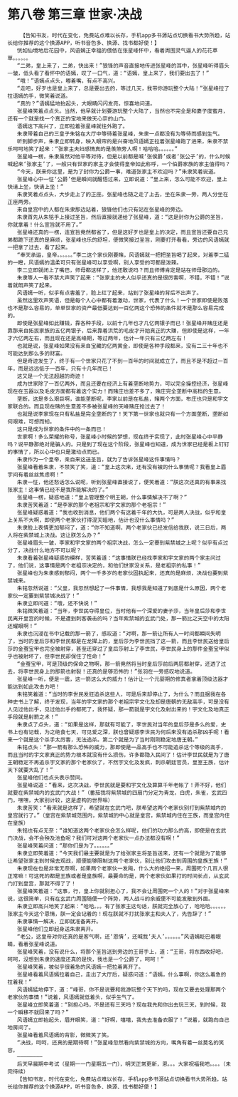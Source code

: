# 第八卷 第三章 世家·决战
        【告知书友，时代在变化，免费站点难以长存，手机app多书源站点切换看书大势所趋，站长给你推荐的这个换源APP，听书音色多、换源、找书都好使！】
       恍如仙境地后花园中，风语嫣正幸福的偎依在张星峰怀中，看着周围灵气逼人的花花草草。。。。。。
       “二弟，皇上来了，二弟，快出来！”狼锋的声音直接地传进张星峰的耳中，张星峰听得眉头一皱，低头看了看怀中的语嫣，叹了一口气，道：“语嫣，皇上来了，我们要出去了！”
       “哦！”语嫣点点头，嘟着嘴，有点不高兴。
       “走吧，好歹也是皇上来了，总是要出去的，等过几天，我带你游玩整个大陆！”张星峰拉了拉语嫣的手，微笑着说道。
       “真的？”语嫣猛地抬起头，大眼睛闪闪发亮，惊喜地问道。
       张星峰笑着点点头。当然，他早就计划要游玩整个大陆了，当然也不完全是和妻子度蜜月，还有一个就是找一个真正的宝地来做天心宗的山门。
       语嫣这下高兴了，立即拉着张星峰就往外跑了。
       朱隶带着自己的三皇子朱铭在大厅中等待着张星峰，朱隶一点都没有为等待而感到生气。
       听到脚步声，朱隶立即转身，映入眼帘的是兴奋地风语嫣正拉着张星峰跑了进来，朱隶不禁乐呵呵地笑了起来：“张家主夫妇感情真的是羡煞旁人啊！哈哈哈。。。。。。”
       张星峰一楞，朱隶虽然对他平等对待，但是以前都是喊‘张侯爵’或者‘张公子’的，什么时候喊起来‘张家主’了，一般只有世家的家主才会使得皇帝如此称呼，一个伯爵家族的家主值得吗？
       “今天，朕来你这里，是为了封你为公爵一事，难道张家主不欢迎吗？”朱隶笑着说道。
       张星峰心中一怔‘公爵’但是瞬间就醒悟过来，立即说道：“皇上来，怎么可能不欢迎，皇上快请上坐，快请上坐！”
       朱隶笑着点点头，大步走上了的正座。张星峰也随之走了上去，坐在朱隶一旁，两人分坐在正座两旁。
       来自皇宫中的人都在朱隶那边站着，狼锋他们也只有站在张星峰的旁边。
       朱隶首先从朱铭手上接过圣旨，然后直接就递给了张星峰，道：“这是封你为公爵的圣旨，你就拿着！什么宣旨就不用了。”
       张星峰还真的一楞，连宣旨竟然都省了，但是这好歹也是皇上的决定，而且宣旨还要自己兄弟都跪下还真的是麻烦，张星峰也乐的舒坦，便微笑接过圣旨，刚要打开看看，旁边的风语嫣就一把拿了过去，看了起来。
       “奉天承运，皇帝。。。。。。”李二这个家伙刚要赌，风语嫣就一把把圣旨喝了起来，对着李二猛的一瞪，风语嫣的温柔可只有张星峰可以享受啊，别人享受的可都是泼辣。
       李二立即就闭上了嘴巴，师母都这样了，他还敢说吗？而且师傅肯定是站在师母那边的。
       朱隶等人一看不禁大声笑了起来：“张家主的夫人似乎还真的是很厉害啊，不错，不错！”说着就朗声笑了起来。
       风语嫣一听，似乎有点害羞了，脸上红了起来，站到了张星峰的背后不出声了。
       虽然这里欢声笑语，但是每个人心中都有着激动，世家，代表了什么！一个世家即使是败落也不是那么容易的，单单世家的资产最低要达到一百亿两这个恐怖的条件就不是那么容易完成的。
       即使是张星峰如此赚钱，靠各种手段，以前十几年也才几亿两银子而已！张星峰开赌庄还是靠那来自拓拔家族的五亿两银子，后来靠着洪荒的毛皮才开始真正的大赚，但即使是这样，一年才六亿两左右，而且现在还是高峰期，等过两年，估计一年只有三亿两左右！
       也就是说，张星峰如果没有来自宝藏的亿两黄金，即使是各种手段都来，没有二三十年也不可能达到那么多的财富。
       但是奇迹发生了，终于有一个世家只花了不到一百年的时间就成立了，而且不是不超过一百年，而是远远低于一百年，只有十几年而已！
       这又是一个无法超越的奇迹！
       成为世家除了一百亿两外，而且还要在经济上有着垄断地势力，可以完全操控经济，张星峰现在在玉器以及毛皮方面都有着这个实力！而赌庄也差不多了，赌庄完全垄断中高档的生意。
       垄断，这是多么艰巨啊，谁能垄断呢，李家以前是在私盐，赌两个方面，布庄也只是和宇文家联合的。而且现在赌的生意差不多被张星峰的天峰赌庄抢过去了！
       也就是说李家现在只有私盐是完全垄断的了！天下第一世家也就只有一个方面垄断，垄断如何艰难，可想而知。
       这只是成为世家的条件中的一条而已！
       世家啊！多么荣耀的称号，张星峰小时候的梦想，现在终于实现了，此时张星峰心中平静吗？说平静那绝对是骗人的。只是到了现在这个阶段，张星峰也知道，成为世家已经是板上钉钉的事情了，所以心中也只是激动点而已。
       朱隶作为一个皇帝，亲自来这送圣旨，就为了告诉张星峰这件事情吗？
       张星峰看着朱隶，不禁笑了笑，道：“皇上这次来，还有没有被的什么事情呢？我看皇上眉宇间有着丝丝焦虑啊！”
       朱隶一怔，他还愁话怎么说呢，听到张星峰直接说了，便笑着道：“朕这次还真的有事来找张家主！这事情已经不是我所能解决的了。”
       张星峰一楞，疑惑地道：“皇上管理整个明王朝，什么事情解决不了啊？”
       朱隶苦笑着道：“是李家的那个老祖宗和宇文家的那个老祖宗！”
       张星峰疑惑着道：“我也收到消息，他们两个有这着千年的大仇，可是两人决战，似乎和皇上关系不大啊，即使两个老家伙打得混天暗地，估计也没什么事情吗？”
       朱隶脸上表情更加郁闷了，道：“你不知道啊，两个老家伙已经发信给我朕，说三日后，两人将在紫禁城上决战。这让朕怎么办？”
       张星峰眉头一皱，李家和宇文家的两个祖宗决战，怎么一定要到紫禁城之上呢？似乎有点过分了，决战什么地方不可以呢？
       朱隶看着张星峰疑惑的模样，苦笑着道：“这事情朕已经找李家和宇文家的两个家主问过了，他们说，这事情是两个老祖宗决定的，和他们世家没关系，是老祖宗的私事！”
       张星峰也为朱隶感到郁闷，两个一千多岁的老家伙固执起来，还真的是麻烦，决战也要到紫禁城来。
       朱铭忽然说道：“父皇，我忽然想起了一件事情，我想我是知道了到底是什么原因，两个老家伙一定要到紫禁城决战了！”
       朱隶立即问道：“哦，还不快说！”
       朱铭微笑着道：“当年，李世民夺得皇位，当时他有一个深爱的妻子莎，当年皇后莎和李世民离开皇宫的时候，不是遭到刺客袭击的吗？当年紫禁城的玄武门处，那一箭比之天空中的太阳还耀眼啊！”
       朱隶也沉浸在书中记载的那一箭了，感叹道：“对啊，那一箭让所有人一时间都瞬间失明了，当时的皇后莎和李世民都是在龙撵上的，皇后莎为李世民挡了这一箭，而且李世民送给皇后莎的金蚕宝甲也完全被射穿，甚至还穿过了皇后莎射上了李世民，李世民身上的那件金蚕宝甲似乎也被射坏了，但李世民却保住了性命！”
       “金蚕宝甲，可是顶级的保命之物啊，那一箭竟然将当时皇后莎前后两层都射穿，还透了过去，将李世民身上的那箭也射裂！还真的是够恐怖的！”张羽在一旁感叹地说道。
       张星峰一听，便是一震，这一箭这么大的威力！估计让一个元婴期的修真者拿着顶级法器才能达到如此攻击力吧！
       朱铭笑着道：“当时的李世民发狂追杀这些人，可是后来却停止了，为什么？而且据我在各种史书上了解，终于发现，当年的宇文家的那个老祖宗宇文化及却是唐朝的无敌高手，可是没有人见过他出手，见过他出手的都死了，我怀疑，那一箭就是宇文化及射出来的！宇文化及地真正手段就是射箭之术！”
       朱隶点了点头，道：“如果是这样，那就有可能了，李世民对当年的皇后莎是多么的爱，史书上也有记载，为之绝食七天，可见爱之深，朕也曾疑惑李世民为何后来没有追杀那凶手呢！看来一个就是这个杀手太厉害，无法追杀。第二个就是为了当时刚刚稳定地唐王朝。”
       朱铭点头：“那一箭有那么恐怖的威力，那即使是一品高手也不可能追杀这个等级的高手，而且当时的宇文家真正的势力根本就没有什么损伤，许多都隐入民间了！估计李世民就是为了唐王朝稳定不再追杀宇文家的那个老家伙了，不然宇文化及发疯，刺杀朝廷官员，皇室王族，估计天下就要大乱了！”
       张星峰他们也点头表示赞同。
       张星峰说道：“看来，这次决战，李世民就是要和宇文化及算算千年老帐了！弄不好，他们就要在紫禁城内的玄武门大战！”（番茄我将紫禁城的四扇门分定为青龙，白虎，朱雀，玄武四门，嘿嘿，大家别计较，这是虚构的世界嘛）
       朱隶苦笑：“看来就是这样了，希望就在玄武门吧，朕希望这两个老家伙别打到紫禁城内的皇宫就行了。”（皇宫在紫禁城范围内，紫禁城的中心就是皇宫，紫禁城内住在王族，而皇宫内住在皇族）
       朱铭也有点无奈：“谁知道这两个老家伙会怎么样呢，他们的功力那么的高，即使是在玄武门决战，会不会殃及池鱼呢？我们可对这两个老家伙一点办法都没有啊！”
       张星峰笑着问道：“那你们是为了。。。。。。”
       朱隶立即笑着道：“今天我们最主要就是为了给张家主将圣旨送来，还有一个就是为了能够让希望张家主到时候去观战，顺便能够限制这两个老家伙，别让他们攻击到周围的皇族王族！”
       朱隶现在也是非常无奈啊，如果两个老家伙一发飚，什么大的绝招一来，周围死个几百人很正常嘛！可这死的都是王族或者是皇族啊，最要命的是，两个老家伙如果打的时间长点，从玄武门打到皇宫，那就不得了了！
       张星峰笑着道：“这事，行，皇上你就别担心了，我不会让周围死一个人的！”对于张星峰来说，这很简单，只有在玄武门周围随便一个阵势，两人战斗的余威便不可能发散到外面。
       朱隶立即高兴地笑了起来：“哈哈。。。有了张家主这句话，朕就完全放心了，哈哈哈。。。。。。张家主今天这个恩情，朕一定会记着的！现在朕就不打扰张家主和夫人了，先告辞了！”
       朱隶事情一解决，立即就准备离开。
       张星峰他们立即起身送朱隶离开。
       “老公，这皇帝对你还真的是客气啊，还‘恩情’，还喊我‘夫人’。。。。。。”风语嫣眨巴着眼睛，看着张星峰说道。
       张星峰笑着，没有说什么，将那个圣旨送到旁边的王哥手上，道：“王哥，将东西收好吧，呵呵，没想到朱隶的速度还真的是快，我也是一个公爵了，呵呵！”
       张星峰笑着，被似乎很着急的风语嫣一把拉着离开了。
       张星峰看着风语嫣拉着自己，走出了大厅后，疑惑问道：“语嫣，什么事啊，你这么着急的拉着我！”
       风语嫣猛地停下，道：“峰哥，你不是说要和我游玩整个天下的吗，现在又要去处理那两个老家伙的事情！”说着，风语嫣就低着头，似乎生气了。
       张星峰立即笑着道：“别担心吗，不是还有三天吗？现在我先和你出去玩三天，到时候，我一个瞬移不就回来了吗？”
       风语嫣立即抬起头，眉开眼笑，道：“好啊，嘻嘻，我先去准备衣服了！”说着，就跑向自己地房间了。
       张星峰看着风语嫣的背影，微微笑了笑。
       “决战，呵呵，还真的是期待啊！”张星峰忽然看向紫禁城的方向，嘴角有着一丝莫名的笑容。
       ————————
       后天早晨期中考试（星期一一门星期五一门），明天正常更新，恩。。。大家祝福我吧。。。。（未完待续）
       【告知书友，时代在变化，免费站点难以长存，手机app多书源站点切换看书大势所趋，站长给你推荐的这个换源APP，听书音色多、换源、找书都好使！】